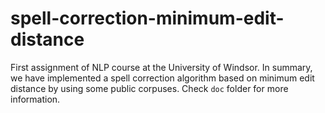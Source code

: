 # spell-correction-minimum-edit-distance

First assignment of NLP course at the University of Windsor. In summary, we have implemented a spell correction algorithm based on minimum edit distance by using some public corpuses. 
Check `doc` folder for more information.
